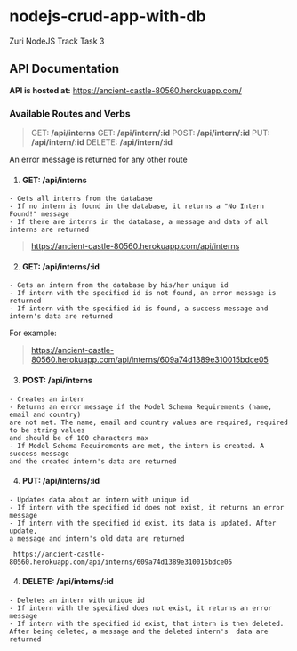 # nodejs-crud-app-with-db
Zuri NodeJS Track Task 3

## API Documentation
**API is hosted at:** https://ancient-castle-80560.herokuapp.com/

### Available Routes and Verbs 

> GET: **/api/interns**
> GET: **/api/intern/:id**
> POST: **/api/intern/:id**
> PUT: **/api/intern/:id**
> DELETE: **/api/intern/:id**

An error message is returned for any other route

1. #### GET: /api/interns
```
- Gets all interns from the database
- If no intern is found in the database, it returns a "No Intern Found!" message
- If there are interns in the database, a message and data of all interns are returned
```
> <https://ancient-castle-80560.herokuapp.com/api/interns>


2. #### GET: /api/interns/:id
```
- Gets an intern from the database by his/her unique id
- If intern with the specified id is not found, an error message is returned
- If intern with the specified id is found, a success message and intern's data are returned
```
For example:
> <https://ancient-castle-80560.herokuapp.com/api/interns/609a74d1389e310015bdce05>


3. #### POST: /api/interns
```
- Creates an intern
- Returns an error message if the Model Schema Requirements (name, email and country)
are not met. The name, email and country values are required, required to be string values
and should be of 100 characters max
- If Model Schema Requirements are met, the intern is created. A success message
and the created intern's data are returned
```


4. #### PUT: /api/interns/:id
```
- Updates data about an intern with unique id
- If intern with the specified id does not exist, it returns an error message
- If intern with the specified id exist, its data is updated. After update,
a message and intern's old data are returned
```
``` https://ancient-castle-80560.herokuapp.com/api/interns/609a74d1389e310015bdce05```


4. #### DELETE: /api/interns/:id
```
- Deletes an intern with unique id
- If intern with the specified does not exist, it returns an error message
- If intern with the specified id exist, that intern is then deleted.
After being deleted, a message and the deleted intern's  data are returned
```
